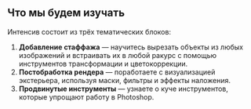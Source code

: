 ## Что мы будем изучать

Интенсив состоит из трёх тематических блоков:

1. **Добавление стаффажа** — научитесь вырезать объекты из любых изображений и встраивать их в любой ракурс с помощью инструментов трансформации и цветокоррекции.
2. **Постобработка рендера** — поработаете с визуализацией экстерьера, используя маски, фильтры и эффекты наложения.
3. **Продвинутые инструменты** — узнаете о куче инструментов, которые упрощают работу в Photoshop.
